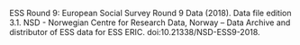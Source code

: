 ESS Round 9: European Social Survey Round 9 Data (2018). Data file edition 3.1. NSD - Norwegian Centre for Research Data, Norway – Data Archive and distributor of ESS data for ESS ERIC. doi:10.21338/NSD-ESS9-2018. 
